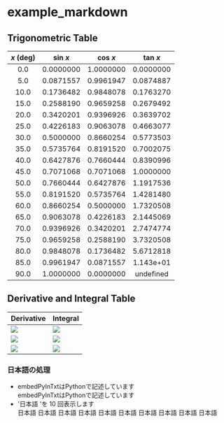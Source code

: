 
# example_markdown

## Trigonometric Table  
|*x* (deg)|sin *x*|cos *x*|tan *x*|
|:-:|:------:|:------:|:------:|
|0.0|0.0000000|1.0000000|0.0000000|
|5.0|0.0871557|0.9961947|0.0874887|
|10.0|0.1736482|0.9848078|0.1763270|
|15.0|0.2588190|0.9659258|0.2679492|
|20.0|0.3420201|0.9396926|0.3639702|
|25.0|0.4226183|0.9063078|0.4663077|
|30.0|0.5000000|0.8660254|0.5773503|
|35.0|0.5735764|0.8191520|0.7002075|
|40.0|0.6427876|0.7660444|0.8390996|
|45.0|0.7071068|0.7071068|1.0000000|
|50.0|0.7660444|0.6427876|1.1917536|
|55.0|0.8191520|0.5735764|1.4281480|
|60.0|0.8660254|0.5000000|1.7320508|
|65.0|0.9063078|0.4226183|2.1445069|
|70.0|0.9396926|0.3420201|2.7474774|
|75.0|0.9659258|0.2588190|3.7320508|
|80.0|0.9848078|0.1736482|5.6712818|
|85.0|0.9961947|0.0871557|1.143e+01|
|90.0|1.0000000|0.0000000| undefined |  


## Derivative and Integral Table  
|Derivative|Integral|
|:--------|:------|
|<img src="https://latex.codecogs.com/gif.latex?\frac{d}{dx}\left(x^{2}\sin{\left(x\right)}\right)=x^{2}\cos{\left(x\right)}+2x\sin{\left(x\right)}" />|<img src="https://latex.codecogs.com/gif.latex?{\int}x^{2}\sin{\left(x\right)}\,dx=-x^{2}\cos{\left(x\right)}+2x\sin{\left(x\right)}+2\cos{\left(x\right)}+C" />|
|<img src="https://latex.codecogs.com/gif.latex?\frac{d}{dx}\left(x^{2}e^{x}\right)=x^{2}e^{x}+2xe^{x}" />|<img src="https://latex.codecogs.com/gif.latex?\int x^{2}e^{x}\,dx=\left(x^{2}-2x+2\right)e^{x}+C" />|
|<img src="https://latex.codecogs.com/gif.latex?\frac{d}{dx}\left(x^{2}\log{\left(x\right)}\right)=2x\log{\left(x\right)}+x" />|<img src="https://latex.codecogs.com/gif.latex?\int x^{2}\log{\left(x\right)}\,dx=\frac{x^{3}}{3}\log{\left(x\right)}-\frac{x^{3}}{9}+C" />|  


### 日本語の処理
- embedPyInTxtはPythonで記述しています   
embedPyInTxtはPythonで記述しています  
- '日本語 'を 10 回表示します  
日本語 日本語 日本語 日本語 日本語 日本語 日本語 日本語 日本語 日本語  
